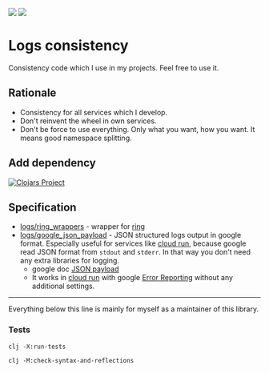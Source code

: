 ![](https://github.com/kwladyka/consistency-clj/workflows/master%20tests/badge.svg)
![](https://github.com/kwladyka/consistency-clj/workflows/clojars/badge.svg)

# Logs consistency

Consistency code which I use in my projects. Feel free to use it.

## Rationale

- Consistency for all services which I develop.
- Don't reinvent the wheel in own services.
- Don't be force to use everything. Only what you want, how you want. It means good namespace splitting.

## Add dependency

[![Clojars Project](https://img.shields.io/clojars/v/kwladyka/consistency-clj.svg)](https://clojars.org/kwladyka/consistency-clj)

## Specification

- [logs/ring_wrappers](src/consistency/logs/ring_wrappers.clj) - wrapper for [ring](https://github.com/ring-clojure/ring)
- [logs/google_json_payload](src/consistency/logs/json_payload) - JSON structured logs output in google format. Especially useful for services like [cloud run](https://cloud.google.com/run), because google read JSON format from `stdout` and `stderr`. In that way you don't need any extra libraries for logging.
    - google doc [JSON payload](https://cloud.google.com/logging/docs/agent/logging/configuration#process-payload)
    - It works in [cloud run](https://cloud.google.com/run) with google [Error Reporting](https://cloud.google.com/error-reporting/docs/) without any additional settings.

---

Everything below this line is mainly for myself as a maintainer of this library.


### Tests

`clj -X:run-tests`

`clj -M:check-syntax-and-reflections`
